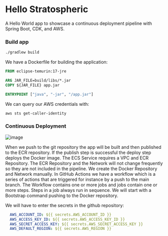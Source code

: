# Hello Stratospheric

A Hello World app to showcase a continuous deployment pipeline with Spring Boot, CDK, and AWS.

### Build app
```bash
./gradlew build
```

We have a Dockerfile for building the application:
```Dockerfile
FROM eclipse-temurin:17-jre

ARG JAR_FILE=build/libs/*.jar
COPY ${JAR_FILE} app.jar

ENTRYPOINT ["java", "-jar", "/app.jar"]
```

We can query our AWS credentials with:
```bash
aws sts get-caller-identity
```

### Continuous Deployment

![image](https://user-images.githubusercontent.com/27693622/228384793-5de2fcd2-a737-4d4a-8558-07b89e1be581.png)

When we push to the git repository the app will be built and then published to the ECR repository. If the publish step is successful
the deploy step deploys the Docker image. The ECS Service requires a VPC and ECR Repository. The ECR Repository and the Network will not change
frequently so they are not included in the pipeline. We create the Docker Repository and Network manually.
In GitHub Actions we have a workflow which is a series of actions that are triggered for instance by a push to the main branch.
The Workflow contains one or more jobs and jobs contain one or more steps. Steps in a job always run in sequence.
We will start with a Bootstrap command pushing to the Docker repository.

We will have to enter the secrets in the github repository:
```yml
  AWS_ACCOUNT_ID: ${{ secrets.AWS_ACCOUNT_ID }}
  AWS_ACCESS_KEY_ID: ${{ secrets.AWS_ACCESS_KEY_ID }}
  AWS_SECRET_ACCESS_KEY: ${{ secrets.AWS_SECRET_ACCESS_KEY }}
  AWS_DEFAULT_REGION: ${{ secrets.AWS_REGION }}
```